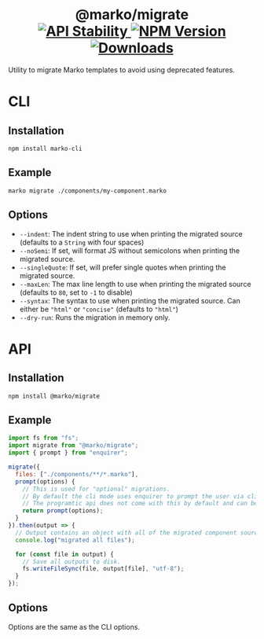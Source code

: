 <h1 align="center">
  <!-- Logo -->
  <br/>
  @marko/migrate
	<br/>

  <!-- Stability -->
  <a href="https://nodejs.org/api/documentation.html#documentation_stability_index">
    <img src="https://img.shields.io/badge/stability-stable-green.svg" alt="API Stability"/>
  </a>
  <!-- NPM Version -->
  <a href="https://npmjs.org/package/@marko/migrate">
    <img src="https://img.shields.io/npm/v/@marko/migrate.svg" alt="NPM Version"/>
  </a>
  <!-- Downloads -->
  <a href="https://npmjs.org/package/@marko/migrate">
    <img src="https://img.shields.io/npm/dm/@marko/migrate.svg" alt="Downloads"/>
  </a>
</h1>

Utility to migrate Marko templates to avoid using deprecated features.

# CLI

## Installation

```terminal
npm install marko-cli
```

## Example

```terminal
marko migrate ./components/my-component.marko
```

## Options

- `--indent`: The indent string to use when printing the migrated source (defaults to a `String` with four spaces)
- `--noSemi`: If set, will format JS without semicolons when printing the migrated source.
- `--singleQuote`: If set, will prefer single quotes when printing the migrated source.
- `--maxLen`: The max line length to use when printing the migrated source (defaults to `80`, set to `-1` to disable)
- `--syntax`: The syntax to use when printing the migrated source. Can either be `"html"` or `"concise"` (defaults to `"html"`)
- `--dry-run`: Runs the migration in memory only.

# API

## Installation

```terminal
npm install @marko/migrate
```

## Example

```javascript
import fs from "fs";
import migrate from "@marko/migrate";
import { prompt } from "enquirer";

migrate({
  files: ["./components/**/*.marko"],
  prompt(options) {
    // This is used for "optional" migrations.
    // By default the cli mode uses enquirer to prompt the user via cli.
    // The programtic api does not come with this by default and can be overwritten.
    return prompt(options);
  }
}).then(output => {
  // Output contains an object with all of the migrated component sources.
  console.log("migrated all files");

  for (const file in output) {
    // Save all outputs to disk.
    fs.writeFileSync(file, output[file], "utf-8");
  }
});
```

## Options

Options are the same as the CLI options.
